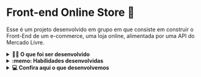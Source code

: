 # Front-end Online Store :handbag:

Esse é um projeto desenvolvido em grupo em que consiste em construir o Front-End de um e-commerce, uma loja online, alimentada por uma API do Mercado Livre. 

<details>
  <summary><strong>👨‍💻 O que foi ser desenvolvido</strong></summary><br />

  Neste projeto, criamos uma versão simplificada, sem persistência no banco de dados, de uma **loja online**, desenvolvendo em grupo as funcionalidades dela de acordo com demandas definidas em um quadro _Kanban_ .
  
  Com base nessas demandas, foi desenvolvida uma aplicação em que as pessoas usuárias podem:
  - Buscar produtos por termos e categorias por meio da _API do Mercado Livre_.
  - Interagir com os produtos buscados, de modo a adicioná-los e removê-los de um carrinho de compras em diferentes quantidades.
  - Visualizar detalhes e avaliações prévias de um produto, bem como criar novas avaliações.
  - Simular a finalização da compra dos itens selecionados.
</details>

<details>
  <summary><strong>:memo: Habilidades desenvolvidas</strong></summary><br />

  Neste projeto, aprendi:

  * Entender o que são Métodos Ágeis.
  * Entender o que é Kanban.
  * Entender o que é Scrum.
  * Trabalhar em equipes utilizando Kanban ou Scrum de maneira eficaz.
  * Praticar todas as habilidades desenvolvidas até agora no módulo de Front-end.
</details>

<details>
  <summary><strong>💻 Confira aqui o que desenvolvemos</strong></summary><br />


<img width="1280" alt="Frontend Online Store" src="https://github.com/user-attachments/assets/7c12ac36-64be-4371-83cf-2025155bce11">


https://github.com/user-attachments/assets/569f50b7-d75b-413d-9fec-d587d16b9f72

https://github.com/user-attachments/assets/5e102e6c-4088-468c-8852-858fe826111b

</details>
<!-- Olá, Tryber!
Esse é apenas um arquivo inicial para o README do seu projeto.
É essencial que você preencha esse documento por conta própria, ok?
Não deixe de usar nossas dicas de escrita de README de projetos, e deixe sua criatividade brilhar!
:warning: IMPORTANTE: você precisa deixar nítido:
- quais arquivos/pastas foram desenvolvidos por você; 
- quais arquivos/pastas foram desenvolvidos por outra pessoa estudante;
- quais arquivos/pastas foram desenvolvidos pela Trybe.
-->

